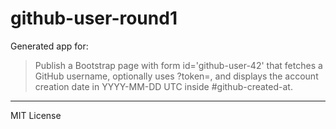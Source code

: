 # github-user-round1

Generated app for:

> Publish a Bootstrap page with form id='github-user-42' that fetches a GitHub username, optionally uses ?token=, and displays the account creation date in YYYY-MM-DD UTC inside #github-created-at.

---
MIT License
